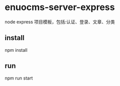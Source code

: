 # enuocms-server-express  
node express 项目模板，包括:认证、登录、文章、分类  

## install
npm install 

## run
npm run start 